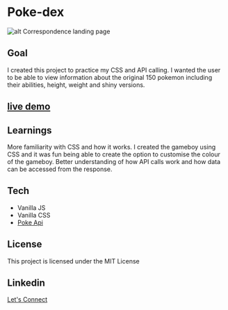 # Poke-dex

![alt Correspondence landing page](https://res.cloudinary.com/dhkbanegq/image/upload/v1664934513/Screen_Shot_2022-10-05_at_2.47.11_PM_xqobyc.jpg)

## Goal
I created this project to practice my CSS and API calling. I wanted the user to be able to view information about the original 150 pokemon including their abilities, height, weight and shiny versions.

## [live demo](https://drenchoman.github.io/poke-dex/)

## Learnings
More familiarity with CSS and how it works. I created the gameboy using CSS and it was fun being able to create the option to customise the colour of the gameboy.
Better understanding of how API calls work and how data can be accessed from the response.


## Tech
* Vanilla JS
* Vanilla CSS
* [Poke Api](https://pokeapi.co/)

## License
This project is licensed under the MIT License

## Linkedin
[Let's Connect](https://www.linkedin.com/in/oscar-harron-87228a164/)
